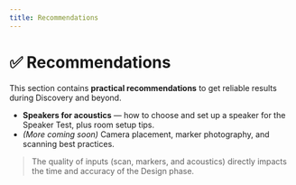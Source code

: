 ```yaml
---
title: Recommendations
---
```


# ✅ Recommendations

This section contains **practical recommendations** to get reliable results during Discovery and beyond.

- **Speakers for acoustics** — how to choose and set up a speaker for the Speaker Test, plus room setup tips.
- *(More coming soon)* Camera placement, marker photography, and scanning best practices.

> The quality of inputs (scan, markers, and acoustics) directly impacts the time and accuracy of the Design phase.